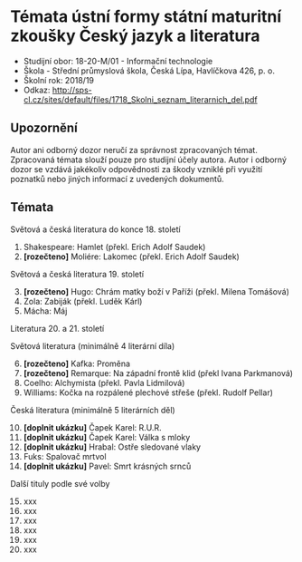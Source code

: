 # Témata ústní formy státní maturitní zkoušky Český jazyk a literatura
- Studijní obor: 18-20-M/01 - Informační technologie
- Škola - Střední průmyslová škola, Česká Lípa, Havlíčkova 426, p. o.
- Školní rok: 2018/19
- Odkaz: http://sps-cl.cz/sites/default/files/1718_Skolni_seznam_literarnich_del.pdf

## Upozornění
Autor ani odborný dozor neručí za správnost zpracovaných témat. Zpracovaná témata slouží pouze pro studijní účely autora. Autor i odborný dozor se vzdává jakékoliv odpovědnosti za škody vzniklé při využití poznatků nebo jiných informací z uvedených dokumentů.

## Témata
Světová a česká literatura do konce 18. století

1. Shakespeare: Hamlet (překl. Erich Adolf Saudek)
2. **[rozečteno]** Moliére: Lakomec (překl. Erich Adolf Saudek)

Světová a česká literatura 19. století

3. **[rozečteno]** Hugo: Chrám matky boží v Paříži (překl. Milena Tomášová)
4. Zola: Zabiják (překl. Luděk Kárl)
5. Mácha: Máj

Literatura 20. a 21. století

Světová literatura (minimálně 4 literární díla)

6. **[rozečteno]** Kafka: Proměna
7. **[rozečteno]** Remarque: Na západní frontě klid (překl Ivana Parkmanová)
8. Coelho: Alchymista (překl. Pavla Lidmilová)
9. Williams: Kočka na rozpálené plechové střeše (překl. Rudolf Pellar)

Česká literatura (minimálně 5 literárních děl)

10. **[doplnit ukázku]** Čapek Karel: R.U.R.
11. **[doplnit ukázku]** Čapek Karel: Válka s mloky
12. **[doplnit ukázku]** Hrabal: Ostře sledované vlaky
13. Fuks: Spalovač mrtvol
14. **[doplnit ukázku]** Pavel: Smrt krásných srnců

Další tituly podle své volby

15. xxx
16. xxx
17. xxx
18. xxx
19. xxx
20. xxx
